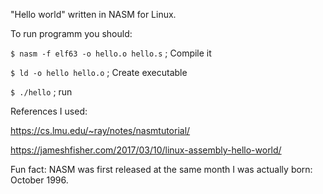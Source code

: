 "Hello world" written in NASM for Linux.

To run programm you should: 

`$ nasm -f elf63 -o hello.o hello.s` ; Compile it


`$ ld -o hello hello.o` ; Create executable


`$ ./hello` ; run


References I used: 

https://cs.lmu.edu/~ray/notes/nasmtutorial/


https://jameshfisher.com/2017/03/10/linux-assembly-hello-world/

Fun fact: NASM was first released at the same month I was actually born: October 1996.
